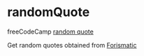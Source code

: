 # randomQuote
freeCodeCamp [random quote](https://www.freecodecamp.org/challenges/build-a-random-quote-machine)

Get random quotes obtained from [Forismatic](https://forismatic.com/en/api/)
